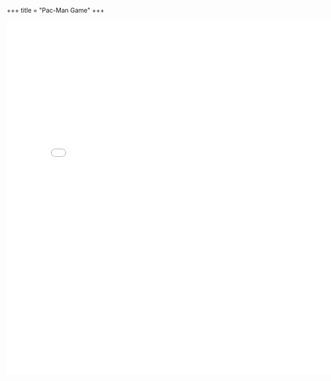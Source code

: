 +++
title = "Pac-Man Game"
+++

<iframe src="/pacman.html" width="800" height="800" style="border:0;"></iframe>